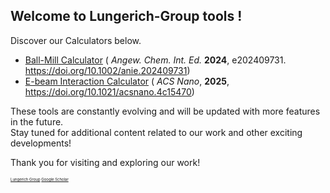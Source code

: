 ## Welcome to Lungerich-Group tools !
Discover our Calculators below.
<br>

- <a target="blank" href="https://lungerich-group.github.io/Ball-mill-calculator">Ball-Mill Calculator</a>
(<em> Angew. Chem. Int. Ed.</em> <strong>2024</strong>, e202409731. <a target="blank" href="https://doi.org/10.1002/anie.202409731">https://doi.org/10.1002/anie.202409731</a>)
- <a target="blank" href="https://jongseong94.github.io/E-beam-interaction-calculator">E-beam Interaction Calculator</a>
(<em> ACS Nano</em>, <strong>2025</strong>, <a target="blank" href="https://doi.org/10.1021/acsnano.4c15470">https://doi.org/10.1021/acsnano.4c15470</a>)

These tools are constantly evolving and will be updated with more features in the future.<br>
Stay tuned for additional content related to our work and other exciting developments!

Thank you for visiting and exploring our work!<br>

<p style="font-size: 6px; margin-top: 10px; line-height: 1.5;">
<a target="blank" href="https://www.lungerichlab.com/">Lungerich Group</a>
<a target="blank" href="https://scholar.google.com/citations?user=SqZM0A4AAAAJ&amp;hl=de">Google Scholar</a>
</p>


